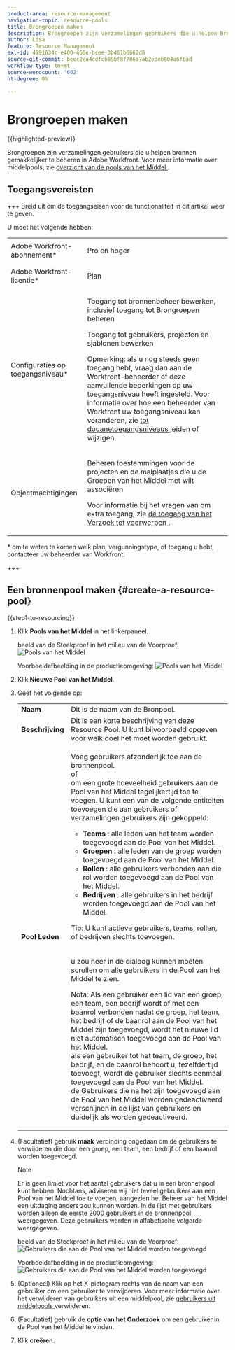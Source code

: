 ```yaml
---
product-area: resource-management
navigation-topic: resource-pools
title: Brongroepen maken
description: Brongroepen zijn verzamelingen gebruikers die u helpen bronnen gemakkelijker te beheren in Adobe Workfront.
author: Lisa
feature: Resource Management
exl-id: 4991634c-e400-466e-bcee-3b461b6662d8
source-git-commit: beec2ea4cdfcb89bf8f786a7ab2edeb804a6fbad
workflow-type: tm+mt
source-wordcount: '602'
ht-degree: 0%

---
```


# Brongroepen maken

{{highlighted-preview}}

Brongroepen zijn verzamelingen gebruikers die u helpen bronnen gemakkelijker te beheren in Adobe Workfront. Voor meer informatie over middelpools, zie [ overzicht van de pools van het Middel ](../../../resource-mgmt/resource-planning/resource-pools/work-with-resource-pools.md).

## Toegangsvereisten

+++ Breid uit om de toegangseisen voor de functionaliteit in dit artikel weer te geven.

U moet het volgende hebben:

<table style="table-layout:auto"> 
 <col> 
 <col> 
 <tbody> 
  <tr> 
   <td role="rowheader">Adobe Workfront-abonnement*</td> 
   <td> <p>Pro en hoger</p> </td> 
  </tr> 
  <tr> 
   <td role="rowheader">Adobe Workfront-licentie*</td> 
   <td> <p>Plan </p> </td> 
  </tr> 
  <tr> 
   <td role="rowheader">Configuraties op toegangsniveau*</td> 
   <td> <p>Toegang tot bronnenbeheer bewerken, inclusief toegang tot Brongroepen beheren</p> <p>Toegang tot gebruikers, projecten en sjablonen bewerken</p> <p>Opmerking: als u nog steeds geen toegang hebt, vraag dan aan de Workfront-beheerder of deze aanvullende beperkingen op uw toegangsniveau heeft ingesteld. Voor informatie over hoe een beheerder van Workfront uw toegangsniveau kan veranderen, zie <a href="../../../administration-and-setup/add-users/configure-and-grant-access/create-modify-access-levels.md" class="MCXref xref"> tot douanetoegangsniveaus </a> leiden of wijzigen.</p> </td> 
  </tr> 
  <tr data-mc-conditions=""> 
   <td role="rowheader">Objectmachtigingen</td> 
   <td> <p>Beheren toestemmingen voor de projecten en de malplaatjes die u de Groepen van het Middel met wilt associëren</p> <p>Voor informatie bij het vragen van om extra toegang, zie <a href="../../../workfront-basics/grant-and-request-access-to-objects/request-access.md" class="MCXref xref"> de toegang van het Verzoek tot voorwerpen </a>.</p> </td> 
  </tr> 
 </tbody> 
</table>

&#42; om te weten te komen welk plan, vergunningstype, of toegang u hebt, contacteer uw beheerder van Workfront.

+++

## Een bronnenpool maken {#create-a-resource-pool}

{{step1-to-resourcing}}

1. Klik **Pools van het Middel** in het linkerpaneel.

   <span class="preview"> beeld van de Steekproef in het milieu van de Voorproef:</span>
   <span class="preview">![ Pools van het Middel ](assets/list-of-resource-pools.png)</span>

   Voorbeeldafbeelding in de productieomgeving:
   ![ Pools van het Middel ](assets/resource-pools-tab-350x198.png)

1. Klik **Nieuwe Pool van het Middel**.
1. Geef het volgende op:

   <table style="table-layout:auto">
    <col>
    <col>
    <tbody>
     <tr>
      <td role="rowheader"><strong>Naam</strong></td>
      <td>Dit is de naam van de Bronpool.</td>
     </tr>
     <tr>
      <td role="rowheader"><strong>Beschrijving</strong></td>
      <td>Dit is een korte beschrijving van deze Resource Pool. U kunt bijvoorbeeld opgeven voor welk doel het moet worden gebruikt.</td>
     </tr>
     <tr>
      <td role="rowheader"><strong>Pool Leden</strong></td>
      <td><p> Voeg gebruikers afzonderlijk toe aan de bronnenpool.<br> of <br> om een grote hoeveelheid gebruikers aan de Pool van het Middel tegelijkertijd toe te voegen. U kunt een van de volgende entiteiten toevoegen die aan gebruikers of verzamelingen gebruikers zijn gekoppeld:
        <ul>
         <li><strong> Teams </strong>: alle leden van het team worden toegevoegd aan de Pool van het Middel.</li>
         <li><strong> Groepen </strong>: alle leden van de groep worden toegevoegd aan de Pool van het Middel.</li>
         <li><strong> Rollen </strong>: alle gebruikers verbonden aan die rol worden toegevoegd aan de Pool van het Middel.</li>
         <li><strong> Bedrijven </strong>: alle gebruikers in het bedrijf worden toegevoegd aan de Pool van het Middel.</li>
        </ul><p>Tip: U kunt actieve gebruikers, teams, <span> rollen, </span> of bedrijven slechts toevoegen.</p><br> u zou neer in de dialoog kunnen moeten scrollen om alle gebruikers in de Pool van het Middel te zien.
        <p>Nota: Als een gebruiker een lid van een groep, een team, een bedrijf wordt of met een baanrol verbonden nadat de groep, het team, het bedrijf of de baanrol aan de Pool van het Middel zijn toegevoegd, wordt het nieuwe lid niet automatisch toegevoegd aan de Pool van het Middel. <br> als een gebruiker tot het team, de groep, het bedrijf, en de baanrol behoort u, tezelfdertijd toevoegt, wordt de gebruiker slechts eenmaal toegevoegd aan de Pool van het Middel.<br> de Gebruikers die na het zijn toegevoegd aan de Pool van het Middel worden gedeactiveerd verschijnen in de lijst van gebruikers en duidelijk als worden gedeactiveerd.</p></p></td>
     </tr>
    </tbody>
   </table>

1. (Facultatief) gebruik **maak** verbinding ongedaan om de gebruikers te verwijderen die door een groep, een team, een bedrijf of een baanrol worden toegevoegd.

   >[!NOTE]
   >
   >Er is geen limiet voor het aantal gebruikers dat u in een bronnenpool kunt hebben. Nochtans, adviseren wij niet teveel gebruikers aan een Pool van het Middel toe te voegen, aangezien het Beheer van het Middel een uitdaging anders zou kunnen worden. In de lijst met gebruikers worden alleen de eerste 2000 gebruikers in de bronnenpool weergegeven. Deze gebruikers worden in alfabetische volgorde weergegeven.

   <span class="preview"> beeld van de Steekproef in het milieu van de Voorproef:</span>
   <span class="preview">![ Gebruikers die aan de Pool van het Middel ](assets/users-in-resource-pool2.png)</span> worden toegevoegd

   Voorbeeldafbeelding in de productieomgeving:
   ![ Gebruikers die aan de Pool van het Middel ](assets/resource-pools-new---undo-button-for-teams-groups-etc-350x113.png) worden toegevoegd

1. (Optioneel) Klik op het X-pictogram rechts van de naam van een gebruiker om een gebruiker te verwijderen. Voor meer informatie over het verwijderen van gebruikers uit een middelpool, zie [ gebruikers uit middelpools ](../../../resource-mgmt/resource-planning/resource-pools/remove-users-from-resource-pool.md) verwijderen.
1. (Facultatief) gebruik de **optie van het Onderzoek** om een gebruiker in de Pool van het Middel te vinden.
1. Klik **creëren**.
